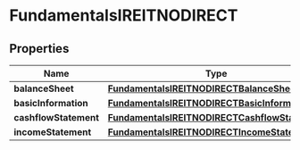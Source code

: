 

# FundamentalsIREITNODIRECT


## Properties

| Name | Type | Description | Notes |
|------------ | ------------- | ------------- | -------------|
|**balanceSheet** | [**FundamentalsIREITNODIRECTBalanceSheet**](FundamentalsIREITNODIRECTBalanceSheet.md) |  |  [optional] |
|**basicInformation** | [**FundamentalsIREITNODIRECTBasicInformation**](FundamentalsIREITNODIRECTBasicInformation.md) |  |  [optional] |
|**cashflowStatement** | [**FundamentalsIREITNODIRECTCashflowStatement**](FundamentalsIREITNODIRECTCashflowStatement.md) |  |  [optional] |
|**incomeStatement** | [**FundamentalsIREITNODIRECTIncomeStatement**](FundamentalsIREITNODIRECTIncomeStatement.md) |  |  [optional] |




